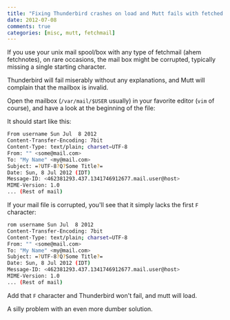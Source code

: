 ```yaml
---
title: "Fixing Thunderbird crashes on load and Mutt fails with fetched mail"
date: 2012-07-08
comments: true
categories: [misc, mutt, fetchmail]
---
```


If you use your unix mail spool/box with any type of fetchmail (ahem fetchnotes), on rare occasions, the mail box might be corrupted, typically missing a single starting character.

Thunderbird will fail miserably without any explanations, and Mutt will complain that the mailbox is invalid.

Open the mailbox (`/var/mail/$USER` usually) in your favorite editor (`vim` of course), and have a look at the beginning of the file:

It should start like this:
```bash
From username Sun Jul  8 2012
Content-Transfer-Encoding: 7bit
Content-Type: text/plain; charset=UTF-8
From: "" <some@mail.com>
To: "My Name" <my@mail.com>
Subject: =?UTF-8?Q?Some Title?=
Date: Sun, 8 Jul 2012 (IDT)
Message-ID: <462381293.437.1341746912677.mail.user@host>
MIME-Version: 1.0
... (Rest of mail)
```

If your mail file is corrupted, you'll see that it simply lacks the first `F` character:
```bash
rom username Sun Jul  8 2012
Content-Transfer-Encoding: 7bit
Content-Type: text/plain; charset=UTF-8
From: "" <some@mail.com>
To: "My Name" <my@mail.com>
Subject: =?UTF-8?Q?Some Title?=
Date: Sun, 8 Jul 2012 (IDT)
Message-ID: <462381293.437.1341746912677.mail.user@host>
MIME-Version: 1.0
... (Rest of mail)
```

Add that `F` character and Thunderbird won't fail, and mutt will load.

A silly problem with an even more dumber solution.
